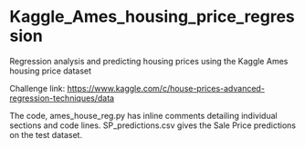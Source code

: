 # Kaggle_Ames_housing_price_regression
Regression analysis and predicting housing prices using the Kaggle Ames housing price dataset

Challenge link: https://www.kaggle.com/c/house-prices-advanced-regression-techniques/data

The code, ames_house_reg.py has inline comments detailing individual sections and code lines. SP_predictions.csv gives the Sale Price predictions on the test dataset.
